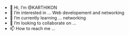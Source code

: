 - 👋 Hi, I’m @KARTHIKON
- 👀 I’m interested in ... Web developement and networking
- 🌱 I’m currently learning ... networking
- 💞️ I’m looking to collaborate on ...
- 📫 How to reach me ...

<!---
KARTHIKON/KARTHIKON is a ✨ special ✨ repository because its `README.md` (this file) appears on your GitHub profile.
You can click the Preview link to take a look at your changes.
--->
